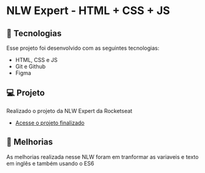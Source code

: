 # NLW Expert - HTML + CSS + JS

## 🚀 Tecnologias

Esse projeto foi desenvolvido com as seguintes tecnologias:

- HTML, CSS e JS
- Git e Github
- Figma

## 💻 Projeto

Realizado o projeto da NLW Expert da Rocketseat

- [Acesse o projeto finalizado](https://fronzinha.github.io/NLW-EXPERT-HTML.CSS.JSFronza/)

## 🔖 Melhorias

As melhorias realizada nesse NLW foram em tranformar as variaveis e texto em inglês e também usando o ES6
